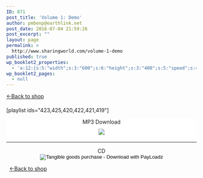```yaml
---
ID: 871
post_title: 'Volume 1: Demo'
author: pmbenp@earthlink.net
post_date: 2016-07-04 21:59:26
post_excerpt: ""
layout: page
permalink: >
  http://www.sharingworld.com/volume-1-demo
published: true
wp_booklet2_properties:
  - 'a:12:{s:5:"width";s:3:"600";s:6:"height";s:3:"400";s:5:"speed";s:4:"1000";s:5:"delay";s:4:"5000";s:9:"direction";s:3:"LTR";s:14:"arrows_enabled";b:0;s:20:"page_numbers_enabled";b:1;s:14:"cover_behavior";s:4:"open";s:7:"padding";s:2:"10";s:18:"thumbnails_enabled";b:0;s:13:"popup_enabled";s:0:"";s:5:"theme";s:7:"default";}'
wp_booklet2_pages:
  - null
---
```

<a href=": http://www.sharingworld.com/shop-2"> &#8592;Back to shop</a>
&nbsp;
<h4 style="text-align: left;"></h4>
[playlist ids="423,425,420,422,421,419"]

<p style="background-color: #ffffff; text-align: center;">MP3 Download</br><a href="http://www.payloadz.com/go/?id=3123308" target="paypal"><img src="http://www.sharingworld.com/wp-content/uploads/2016/02/add-cart-e1464143165363.png" style="margin-top: 10px; margin-bottom: 5px; "></a></p>
<hr/>

<p style=text-align:center><form action="https://www.payloadz.com/go/?tangible=1"method=post style=text-align:center target=paypal>CD</br><input name=cmd type=hidden value=_cart><input name=business type=hidden value=sharingworld9@gmail.com><input name=item_name type=hidden value="Mixed Bag for Kids: Original Songs, Volume 1 - CD"><input name=item_number type=hidden value=MB-vol1-cd><input name=amount type=hidden value=6.99><input name=no_shipping type=hidden value=2><input name=return type=hidden value=https://www.payloadz.com/d1/default.aspx> <input name=no_note type=hidden value=1><input name=submit type=image alt="Tangible goods purchase - Download with PayLoadz"border=0 src=http://www.sharingworld.com/wp-content/uploads/2016/02/add-cart-e1464143165363.png style=border:none;background:#FFF><input name=notify_url type=hidden value=http://www.payloadz.com/pay/index.asp> <input name=shipping type=hidden value=4.95><input name=handling type=hidden value=0.00> <input name=rm type=hidden value=2><input name=mrb type=hidden value=R-5L192964UH642590D><input name=bn type=hidden value=PayLoadz><input name=pal type=hidden value=QNV3YGA7EVCDE> <input name=cbt type=hidden value="Continue to Download"> <input name=tangible type=hidden value=true> <input name="shopping_url "type=hidden></form>
&nbsp;
<a href=": http://www.sharingworld.com/shop-2"> &#8592;Back to shop</a>